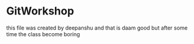# GitWorkshop
this file was created by deepanshu
and that is daam good but after some time the class become boring